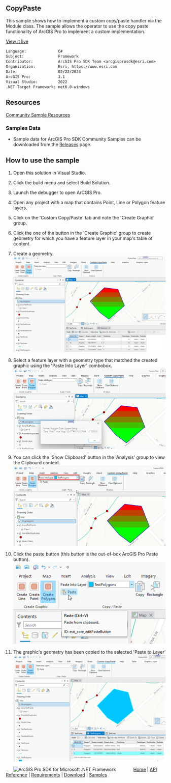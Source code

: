 ## CopyPaste

<!-- TODO: Write a brief abstract explaining this sample -->
This sample shows how to implement a custom copy/paste handler via the Module class.  The sample allows the operator to use the copy paste functionality of ArcGIS Pro to implement a custom implementation.  
  


<a href="https://pro.arcgis.com/en/pro-app/sdk/" target="_blank">View it live</a>

<!-- TODO: Fill this section below with metadata about this sample-->
```
Language:              C#
Subject:               Framework
Contributor:           ArcGIS Pro SDK Team <arcgisprosdk@esri.com>
Organization:          Esri, https://www.esri.com
Date:                  02/22/2023
ArcGIS Pro:            3.1
Visual Studio:         2022
.NET Target Framework: net6.0-windows
```

## Resources

[Community Sample Resources](https://github.com/Esri/arcgis-pro-sdk-community-samples#resources)

### Samples Data

* Sample data for ArcGIS Pro SDK Community Samples can be downloaded from the [Releases](https://github.com/Esri/arcgis-pro-sdk-community-samples/releases) page.  

## How to use the sample
<!-- TODO: Explain how this sample can be used. To use images in this section, create the image file in your sample project's screenshots folder. Use relative url to link to this image using this syntax: ![My sample Image](FacePage/SampleImage.png) -->
     
  
1. Open this solution in Visual Studio.    
1. Click the build menu and select Build Solution.  
1. Launch the debugger to open ArCGIS Pro.   
1. Open any project with a map that contains Point, Line or Polygon feature layers.  
1. Click on the 'Custom Copy/Paste' tab and note the 'Create Graphic' group.  
1. Click the one of the button in the 'Create Graphic' group to create geometry for which you have a feature layer in your map's table of content.  
1. Create a geometry.  
![UI](Screenshots/Screen1.png)  
  
1. Select a feature layer with a geometry type that matched the created graphic using the 'Paste Into Layer' combobox.  
![UI](Screenshots/Screen2.png)  
  
1. You can click the 'Show Clipboard' button in the 'Analysis' group to view the Clipboard content.  
![UI](Screenshots/Screen3.png)  
  
1. Click the paste button (this button is the out-of-box ArcGIS Pro Paste button).  
![UI](Screenshots/Screen5.png)  
  
1. The graphic's geometry has been copied to the selected 'Paste to Layer'  
![UI](Screenshots/Screen4.png)  
  


<!-- End -->

&nbsp;&nbsp;&nbsp;&nbsp;&nbsp;&nbsp;<img src="https://esri.github.io/arcgis-pro-sdk/images/ArcGISPro.png"  alt="ArcGIS Pro SDK for Microsoft .NET Framework" height = "20" width = "20" align="top"  >
&nbsp;&nbsp;&nbsp;&nbsp;&nbsp;&nbsp;&nbsp;&nbsp;&nbsp;&nbsp;&nbsp;&nbsp;
[Home](https://github.com/Esri/arcgis-pro-sdk/wiki) | <a href="https://pro.arcgis.com/en/pro-app/latest/sdk/api-reference" target="_blank">API Reference</a> | [Requirements](https://github.com/Esri/arcgis-pro-sdk/wiki#requirements) | [Download](https://github.com/Esri/arcgis-pro-sdk/wiki#installing-arcgis-pro-sdk-for-net) | <a href="https://github.com/esri/arcgis-pro-sdk-community-samples" target="_blank">Samples</a>
